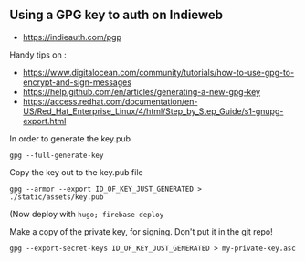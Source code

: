 ## Using a GPG key to auth on Indieweb

* https://indieauth.com/pgp

Handy tips on :

* https://www.digitalocean.com/community/tutorials/how-to-use-gpg-to-encrypt-and-sign-messages
* https://help.github.com/en/articles/generating-a-new-gpg-key
* https://access.redhat.com/documentation/en-US/Red_Hat_Enterprise_Linux/4/html/Step_by_Step_Guide/s1-gnupg-export.html

In order to generate the key.pub

`gpg --full-generate-key`

Copy the key out to the key.pub file

`gpg --armor --export ID_OF_KEY_JUST_GENERATED > ./static/assets/key.pub`

(Now deploy with `hugo; firebase deploy`

Make a copy of the private key, for signing. Don't put it in the git repo!

`gpg --export-secret-keys ID_OF_KEY_JUST_GENERATED > my-private-key.asc`